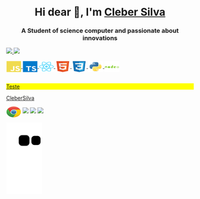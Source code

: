 <h1 align="center">Hi dear 👋, I'm <a href="https://clebersilva.online" target="blank">Cleber Silva</a></h1>
<h3 align="center">A Student of science computer and passionate about innovations</h3>
 <div>
  <a href="https://github.com/CleberSilva93">
  <img height="180em" src="https://github-readme-stats.vercel.app/api?username=CleberSilva93&show_icons=true&theme=dracula&include_all_commits=true&count_private=true"/>
  <img height="180em" src="https://github-readme-stats.vercel.app/api/top-langs/?username=CleberSilva93&layout=compact&langs_count=7&theme=dracula"/>
</div>
<div style="display: inline_block"><br>
  <img align="center" alt="Cleber-Js" height="30" width="40" src="https://raw.githubusercontent.com/devicons/devicon/master/icons/javascript/javascript-plain.svg">
  <img align="center" alt="Cleber-Ts" height="30" width="40" src="https://raw.githubusercontent.com/devicons/devicon/master/icons/typescript/typescript-plain.svg">
  <img align="center" alt="Cleber-React" height="30" width="40" src="https://raw.githubusercontent.com/devicons/devicon/master/icons/react/react-original.svg">
  <img align="center" alt="Cleber-HTML" height="30" width="40" src="https://raw.githubusercontent.com/devicons/devicon/master/icons/html5/html5-original.svg">
  <img align="center" alt="Cleber-CSS" height="30" width="40" src="https://raw.githubusercontent.com/devicons/devicon/master/icons/css3/css3-original.svg">
  <img align="center" alt="Cleber-Python" height="30" width="40" src="https://raw.githubusercontent.com/devicons/devicon/master/icons/python/python-original.svg">
  <img align="center" alt="Cleber-NodeJS" height="30" width="40" src="https://github.com/devicons/devicon/blob/master/icons/nodejs/nodejs-plain-wordmark.svg">
</div>
  
  ##
 
<div> 
 <div style="background: yellow;" >Teste</div>
  <a href="https://clebersilva.online" target="_blank" > <p>CleberSilva</p><img align="center" alt="Cleber-Online" height="30" width="40" src="https://raw.githubusercontent.com/devicons/devicon/2ae2a900d2f041da66e950e4d48052658d850630/icons/chrome/chrome-original.svg" target="_blank"></a>
  <a href="https://instagram.com/clebersilva_93" target="_blank"><img src="https://img.shields.io/badge/-Instagram-%23E4405F?style=for-the-badge&logo=instagram&logoColor=white" target="_blank"></a>
  <a href = "mailto:contato@clebersilva.online"><img src="https://img.shields.io/badge/-Gmail-%23333?style=for-the-badge&logo=gmail&logoColor=white" target="_blank"></a>
  <a href="https://www.linkedin.com/in/cleberaugustz" target="_blank"><img src="https://img.shields.io/badge/-LinkedIn-%230077B5?style=for-the-badge&logo=linkedin&logoColor=white" target="_blank"></a> 
 
  ![Snake animation](https://github.com/rafaballerini/rafaballerini/blob/output/github-contribution-grid-snake.svg)
 
</div>
